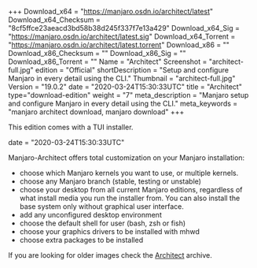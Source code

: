 +++
Download_x64 = "https://manjaro.osdn.io/architect/latest"
Download_x64_Checksum = "8cf5ffce23aeacd3bd58b38d245f337f7e13a429"
Download_x64_Sig = "https://manjaro.osdn.io/architect/latest.sig"
Download_x64_Torrent = "https://manjaro.osdn.io/architect/latest.torrent"
Download_x86 = ""
Download_x86_Checksum = ""
Download_x86_Sig = ""
Download_x86_Torrent = ""
Name = "Architect"
Screenshot = "architect-full.jpg"
edition = "Official"
shortDescription = "Setup and configure Manjaro in every detail using the CLI."
Thumbnail = "architect-full.jpg"
Version = "19.0.2"
date = "2020-03-24T15:30:33UTC"
title = "Architect"
type="download-edition"
weight = "7"
meta_description = "Manjaro setup and configure Manjaro in every detail using the CLI."
meta_keywords = "manjaro architect download, manjaro download"
+++

This edition comes with a TUI installer.

date = "2020-03-24T15:30:33UTC"

Manjaro-Architect offers total customization on your Manjaro installation:

- choose which Manjaro kernels you want to use, or multiple kernels.
- choose any Manjaro branch (stable, testing or unstable)
- choose your desktop from all current Manjaro editions, regardless of what install media you run the installer from. You can also install the base system only without graphical user interface.
- add any unconfigured desktop environment
- choose the default shell for user (bash, zsh or fish)
- choose your graphics drivers to be installed with mhwd
- choose extra packages to be installed

If you are looking for older images check the [Architect](https://osdn.net/projects/manjaro-archive/storage/architect/) archive.
